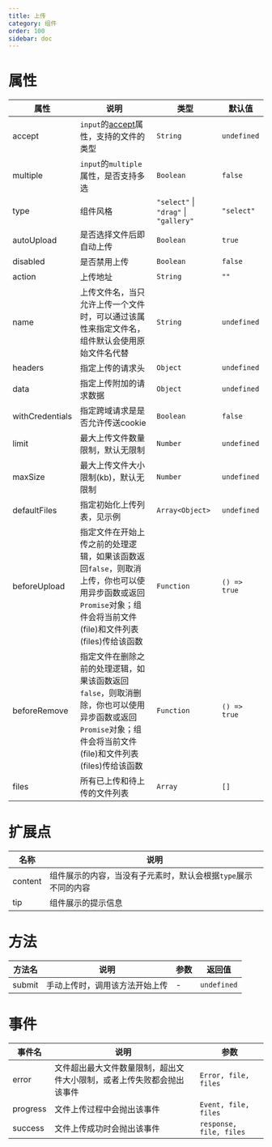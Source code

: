 ```yaml
---
title: 上传
category: 组件
order: 100 
sidebar: doc
---
```


# 属性

| 属性 | 说明 | 类型 | 默认值 |
| --- | --- | --- | --- |
| accept | `input`的[accept](https://developer.mozilla.org/en-US/docs/Web/HTML/Element/input#attr-accept)属性，支持的文件的类型 | `String` | `undefined` |
| multiple | `input`的`multiple`属性，是否支持多选 | `Boolean` | `false` |
| type | 组件风格 | `"select"` &#124; `"drag"` &#124; `"gallery"` | `"select"` |
| autoUpload | 是否选择文件后即自动上传 | `Boolean` | `true` |
| disabled | 是否禁用上传 | `Boolean` | `false` |
| action | 上传地址 | `String` | `""` |
| name | 上传文件名，当只允许上传一个文件时，可以通过该属性来指定文件名，组件默认会使用原始文件名代替 | `String` | `undefined` |
| headers | 指定上传的请求头 | `Object` | `undefined` |
| data | 指定上传附加的请求数据 | `Object` | `undefined` |
| withCredentials | 指定跨域请求是是否允许传送cookie | `Boolean` | `false` |
| limit | 最大上传文件数量限制，默认无限制 | `Number` | `undefined` |
| maxSize | 最大上传文件大小限制(kb)，默认无限制 | `Number` | `undefined` |
| defaultFiles | 指定初始化上传列表，见示例 | `Array<Object>` | `undefined` |
| beforeUpload | 指定文件在开始上传之前的处理逻辑，如果该函数返回`false`，则取消上传，你也可以使用异步函数或返回`Promise`对象；组件会将当前文件(file)和文件列表(files)传给该函数 | `Function` | `() => true` |
| beforeRemove | 指定文件在删除之前的处理逻辑，如果该函数返回`false`，则取消删除，你也可以使用异步函数或返回`Promise`对象；组件会将当前文件(file)和文件列表(files)传给该函数 | `Function` | `() => true` |
| files | 所有已上传和待上传的文件列表 | `Array` | `[]` |

# 扩展点

| 名称 | 说明 |
| --- | --- |
| content | 组件展示的内容，当没有子元素时，默认会根据`type`展示不同的内容 |
| tip | 组件展示的提示信息 |

# 方法

| 方法名 | 说明 | 参数 | 返回值 |
| --- | --- | --- | --- |
| submit | 手动上传时，调用该方法开始上传 | - | `undefined` |


# 事件

| 事件名 | 说明 | 参数 |
| --- | --- | --- |
| error | 文件超出最大文件数量限制，超出文件大小限制，或者上传失败都会抛出该事件 | `Error, file, files` |
| progress | 文件上传过程中会抛出该事件 | `Event, file, files` |
| success | 文件上传成功时会抛出该事件 | `response, file, files` |
